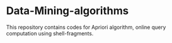 # Data-Mining-algorithms
This repository contains codes for Apriori algorithm, online query computation using shell-fragments.
